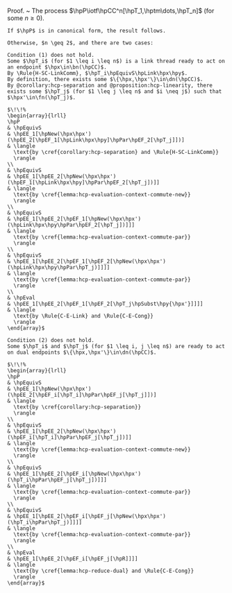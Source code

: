 Proof.
  ~ The process $\hpP\iotf\hpCC^n[\hpT_1,\hptm\dots,\hpT_n]$ (for some $n \geq 0$).

    If $\hpP$ is in canonical form, the result follows.

    Otherwise, $n \geq 2$, and there are two cases:

    Condition (1) does not hold.
    Some $\hpT_i$ (for $1 \leq i \leq n$) is a link thread ready to act on an endpoint $\hpx\in\bn(\hpCC)$.
    By \Rule{H-SC-LinkComm}, $\hpT_i\hpEquivS\hpLink\hpx\hpy$.
    By definition, there exists some $\{\hpx,\hpx'\}\in\dn(\hpCC)$.
    By @corollary:hcp-separation and @proposition:hcp-linearity, there exists some $\hpT_j$ (for $1 \leq j \leq n$ and $i \neq j$) such that $\hpx'\in\fn(\hpT_j)$.

    $\!\!%
    \begin{array}{lrll}
    \hpP
    & \hpEquivS
    & \hpEE_1[\hpNew(\hpx\hpx')(\hpEE_2[\hpEF_1[\hpLink\hpx\hpy]\hpPar\hpEF_2[\hpT_j]])]
    & \langle
      \text{by \cref{corollary:hcp-separation} and \Rule{H-SC-LinkComm}}
      \rangle
    \\
    & \hpEquivS
    & \hpEE_1[\hpEE_2[\hpNew(\hpx\hpx')(\hpEF_1[\hpLink\hpx\hpy]\hpPar\hpEF_2[\hpT_j])]]
    & \langle
      \text{by \cref{lemma:hcp-evaluation-context-commute-new}}
      \rangle
    \\
    & \hpEquivS
    & \hpEE_1[\hpEE_2[\hpEF_1[\hpNew(\hpx\hpx')(\hpLink\hpx\hpy\hpPar\hpEF_2[\hpT_j])]]]
    & \langle
      \text{by \cref{lemma:hcp-evaluation-context-commute-par}}
      \rangle
    \\
    & \hpEquivS
    & \hpEE_1[\hpEE_2[\hpEF_1[\hpEF_2[\hpNew(\hpx\hpx')(\hpLink\hpx\hpy\hpPar\hpT_j)]]]]
    & \langle
      \text{by \cref{lemma:hcp-evaluation-context-commute-par}}
      \rangle
    \\
    & \hpEval
    & \hpEE_1[\hpEE_2[\hpEF_1[\hpEF_2[\hpT_j\hpSubst\hpy{\hpx'}]]]]
    & \langle
      \text{by \Rule{C-E-Link} and \Rule{C-E-Cong}}
      \rangle
    \end{array}$

    Condition (2) does not hold.
    Some $\hpT_i$ and $\hpT_j$ (for $1 \leq i, j \leq n$) are ready to act on dual endpoints $\{\hpx,\hpx'\}\in\dn(\hpCC)$.

    $\!\!%
    \begin{array}{lrll}
    \hpP
    & \hpEquivS
    & \hpEE_1[\hpNew(\hpx\hpx')(\hpEE_2[\hpEF_i[\hpT_i]\hpPar\hpEF_j[\hpT_j]])]
    & \langle
      \text{by \cref{corollary:hcp-separation}}
      \rangle
    \\
    & \hpEquivS
    & \hpEE_1[\hpEE_2[\hpNew(\hpx\hpx')(\hpEF_i[\hpT_i]\hpPar\hpEF_j[\hpT_j])]]
    & \langle
      \text{by \cref{lemma:hcp-evaluation-context-commute-new}}
      \rangle
    \\
    & \hpEquivS
    & \hpEE_1[\hpEE_2[\hpEF_i[\hpNew(\hpx\hpx')(\hpT_i\hpPar\hpEF_j[\hpT_j])]]]
    & \langle
      \text{by \cref{lemma:hcp-evaluation-context-commute-par}}
      \rangle
    \\
    & \hpEquivS
    & \hpEE_1[\hpEE_2[\hpEF_i[\hpEF_j[\hpNew(\hpx\hpx')(\hpT_i\hpPar\hpT_j)]]]]
    & \langle
      \text{by \cref{lemma:hcp-evaluation-context-commute-par}}
      \rangle
    \\
    & \hpEval
    & \hpEE_1[\hpEE_2[\hpEF_i[\hpEF_j[\hpR]]]]
    & \langle
      \text{by \cref{lemma:hcp-reduce-dual} and \Rule{C-E-Cong}}
      \rangle
    \end{array}$
